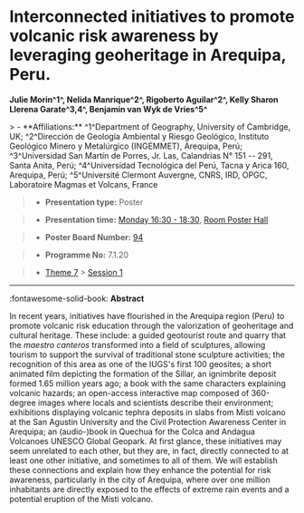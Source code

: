 # Interconnected initiatives to promote volcanic risk awareness by leveraging geoheritage in Arequipa, Peru.

**Julie Morin^1^, Nelida Manrique^2^, Rigoberto Aguilar^2^, Kelly Sharon Llerena Garate^3,4^, Benjamin van Wyk de Vries^5^**

<!-- more -->> - **Affiliations:** ^1^Department of Geography, University of Cambridge, UK; ^2^Dirección de Geología Ambiental y Riesgo Geológico, Instituto Geológico Minero y Metalúrgico (INGEMMET), Arequipa, Perú; ^3^Universidad San Martín de Porres, Jr. Las, Calandrias N° 151 -- 291, Santa Anita, Perú; ^4^Universidad Tecnológica del Perú, Tacna y Arica 160, Arequipa, Perú; ^5^Université Clermont Auvergne, CNRS, IRD, OPGC, Laboratoire Magmas et Volcans, France 

> - **Presentation type:** Poster

> - **Presentation time:** [Monday 16:30 - 18:30](../sessions_comparison.md#__tabbed_1_6), [Room Poster Hall](../maps_venue.md#__tabbed_1_1)

> - **Poster Board Number:** [94](../map_poster_boards.md#monday)

> - **Programme No:** 7.1.20

> - [Theme 7](../theme7.md) > [Session 1](../sessions/session-7-1.md)

--- 

:fontawesome-solid-book: **Abstract**

In recent years, initiatives have flourished in the Arequipa region (Peru) to promote volcanic risk education through the valorization of geoheritage and cultural heritage. These include: a guided geotourist route and quarry that the *maestro canteros* transformed into a field of sculptures, allowing tourism to support the survival of traditional stone sculpture activities; the recognition of this area as one of the IUGS's first 100 geosites; a short animated film depicting the formation of the Sillar, an ignimbrite deposit formed 1.65 million years ago; a book with the same characters explaining volcanic hazards; an open-access interactive map composed of 360-degree images where locals and scientists describe their environment; exhibitions displaying volcanic tephra deposits in slabs from Misti volcano at the San Agustin University and the Civil Protection Awareness Center in Arequipa; an (audio-)book in Quechua for the Colca and Andagua Volcanoes UNESCO Global Geopark.
At first glance, these initiatives may seem unrelated to each other, but they are, in fact, directly connected to at least one other initiative, and sometimes to all of them. We will establish these connections and explain how they enhance the potential for risk awareness, particularly in the city of Arequipa, where over one million inhabitants are directly exposed to the effects of extreme rain events and a potential eruption of the Misti volcano.

